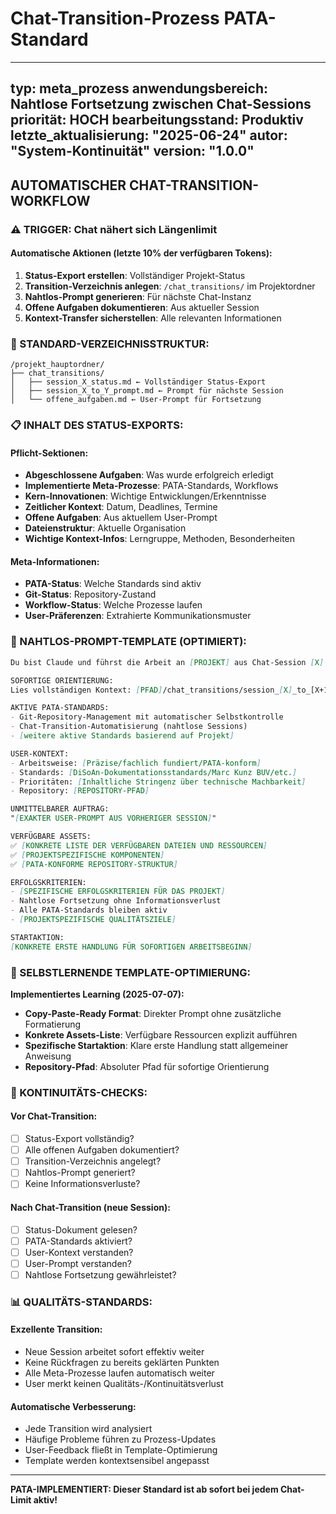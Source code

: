 # Chat-Transition-Prozess PATA-Standard

---
typ: meta_prozess
anwendungsbereich: Nahtlose Fortsetzung zwischen Chat-Sessions
priorität: HOCH
bearbeitungsstand: Produktiv
letzte_aktualisierung: "2025-06-24"
autor: "System-Kontinuität"
version: "1.0.0"
---

## AUTOMATISCHER CHAT-TRANSITION-WORKFLOW

### ⚠️ TRIGGER: Chat nähert sich Längenlimit

#### Automatische Aktionen (letzte 10% der verfügbaren Tokens):
1. **Status-Export erstellen**: Vollständiger Projekt-Status
2. **Transition-Verzeichnis anlegen**: `/chat_transitions/` im Projektordner
3. **Nahtlos-Prompt generieren**: Für nächste Chat-Instanz
4. **Offene Aufgaben dokumentieren**: Aus aktueller Session
5. **Kontext-Transfer sicherstellen**: Alle relevanten Informationen

### 📁 STANDARD-VERZEICHNISSTRUKTUR:

```
/projekt_hauptordner/
├── chat_transitions/
│   ├── session_X_status.md ← Vollständiger Status-Export
│   ├── session_X_to_Y_prompt.md ← Prompt für nächste Session
│   └── offene_aufgaben.md ← User-Prompt für Fortsetzung
```

### 📋 INHALT DES STATUS-EXPORTS:

#### Pflicht-Sektionen:
- **Abgeschlossene Aufgaben**: Was wurde erfolgreich erledigt
- **Implementierte Meta-Prozesse**: PATA-Standards, Workflows
- **Kern-Innovationen**: Wichtige Entwicklungen/Erkenntnisse
- **Zeitlicher Kontext**: Datum, Deadlines, Termine
- **Offene Aufgaben**: Aus aktuellem User-Prompt
- **Dateienstruktur**: Aktuelle Organisation
- **Wichtige Kontext-Infos**: Lerngruppe, Methoden, Besonderheiten

#### Meta-Informationen:
- **PATA-Status**: Welche Standards sind aktiv
- **Git-Status**: Repository-Zustand
- **Workflow-Status**: Welche Prozesse laufen
- **User-Präferenzen**: Extrahierte Kommunikationsmuster

### 🎯 NAHTLOS-PROMPT-TEMPLATE (OPTIMIERT):

```markdown
Du bist Claude und führst die Arbeit an [PROJEKT] aus Chat-Session [X] nahtlos fort.

SOFORTIGE ORIENTIERUNG:
Lies vollständigen Kontext: [PFAD]/chat_transitions/session_[X]_to_[X+1]_[kontext].md

AKTIVE PATA-STANDARDS:
- Git-Repository-Management mit automatischer Selbstkontrolle
- Chat-Transition-Automatisierung (nahtlose Sessions)
- [weitere aktive Standards basierend auf Projekt]

USER-KONTEXT:
- Arbeitsweise: [Präzise/fachlich fundiert/PATA-konform]
- Standards: [DiSoAn-Dokumentationsstandards/Marc Kunz BUV/etc.]
- Prioritäten: [Inhaltliche Stringenz über technische Machbarkeit]
- Repository: [REPOSITORY-PFAD]

UNMITTELBARER AUFTRAG:
"[EXAKTER USER-PROMPT AUS VORHERIGER SESSION]"

VERFÜGBARE ASSETS:
✅ [KONKRETE LISTE DER VERFÜGBAREN DATEIEN UND RESSOURCEN]
✅ [PROJEKTSPEZIFISCHE KOMPONENTEN]
✅ [PATA-KONFORME REPOSITORY-STRUKTUR]

ERFOLGSKRITERIEN:
- [SPEZIFISCHE ERFOLGSKRITERIEN FÜR DAS PROJEKT]
- Nahtlose Fortsetzung ohne Informationsverlust
- Alle PATA-Standards bleiben aktiv
- [PROJEKTSPEZIFISCHE QUALITÄTSZIELE]

STARTAKTION:
[KONKRETE ERSTE HANDLUNG FÜR SOFORTIGEN ARBEITSBEGINN]
```

### 🔄 SELBSTLERNENDE TEMPLATE-OPTIMIERUNG:

**Implementiertes Learning (2025-07-07):**
- **Copy-Paste-Ready Format**: Direkter Prompt ohne zusätzliche Formatierung
- **Konkrete Assets-Liste**: Verfügbare Ressourcen explizit aufführen
- **Spezifische Startaktion**: Klare erste Handlung statt allgemeiner Anweisung
- **Repository-Pfad**: Absoluter Pfad für sofortige Orientierung

### 🔄 KONTINUITÄTS-CHECKS:

#### Vor Chat-Transition:
- [ ] Status-Export vollständig?
- [ ] Alle offenen Aufgaben dokumentiert?
- [ ] Transition-Verzeichnis angelegt?
- [ ] Nahtlos-Prompt generiert?
- [ ] Keine Informationsverluste?

#### Nach Chat-Transition (neue Session):
- [ ] Status-Dokument gelesen?
- [ ] PATA-Standards aktiviert?
- [ ] User-Kontext verstanden?
- [ ] User-Prompt verstanden?
- [ ] Nahtlose Fortsetzung gewährleistet?

### 📊 QUALITÄTS-STANDARDS:

#### Exzellente Transition:
- Neue Session arbeitet sofort effektiv weiter
- Keine Rückfragen zu bereits geklärten Punkten
- Alle Meta-Prozesse laufen automatisch weiter
- User merkt keinen Qualitäts-/Kontinuitätsverlust

#### Automatische Verbesserung:
- Jede Transition wird analysiert
- Häufige Probleme führen zu Prozess-Updates
- User-Feedback fließt in Template-Optimierung
- Template werden kontextsensibel angepasst

---

**PATA-IMPLEMENTIERT: Dieser Standard ist ab sofort bei jedem Chat-Limit aktiv!**